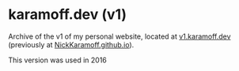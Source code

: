 # karamoff.dev (v1)

Archive of the v1 of my personal website, located at [v1.karamoff.dev](https://v1.karamoff.dev)
(previously at [NickKaramoff.github.io](https://NickKaramoff.github.io)).

This version was used in 2016
